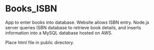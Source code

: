 # Books_ISBN

App to enter books into database. Website allows ISBN entry. Node.js server queries ISBN database to retrieve book details, and inserts information into a MySQL database hosted on AWS.

Place html file in public directory.
